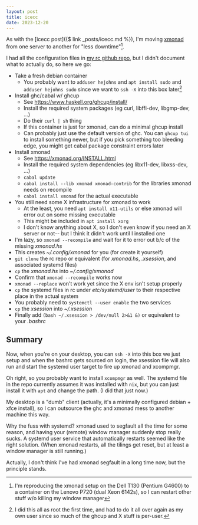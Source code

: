 ```yaml
---
layout: post
title: icecc
date: 2023-12-20
---
```

As with the [icecc post]({$ link _posts/icecc.md %}),
I'm moving [xmonad](https://xmonad.org/) from one server to another
for "less downtime"[^1].

[^1]: I'm reproducing the xmonad setup on the Dell T130 (Pentium G4600) to a container on the Lenovo P720 (dual Xeon 6142s), so I can restart other stuff w/o killing my window manager

I had all the configuration files in [my rc github repo](https://github.com/hejohns/.rc),
but I didn't document what to actually do, so here we go:

- Take a fresh debian container
    - You probably want to `adduser hejohns` and `apt install sudo` and  `adduser hejohns sudo`
    since we want to `ssh -X` into this box later[^2]
- Install ghc/cabal w/ ghcup
    - See <https://www.haskell.org/ghcup/install/>
    - Install the required system packages (eg curl, libffi-dev, libgmp-dev, …)
    - Do their `curl | sh` thing
    - If this container is just for xmonad, can do a minimal ghcup install
    - Can probably just use the default version of ghc.
    You can `ghcup tui` to install something newer, but if you pick something too bleeding edge, you might get cabal package constraint errors later
- Install xmonad
    - See <https://xmonad.org/INSTALL.html>
    - Install the required system dependencies (eg libx11-dev, libxss-dev, …)
    - `cabal update`
    - `cabal install --lib xmonad xmonad-contrib`
    for the libraries xmonad needs on recompile
    - `cabal install xmonad` for the actual executable
- You still need some X infrastructure for xmonad to work
    - At the least, you need `apt install x11-utils` or else xmonad will error out on some missing executable
    - This might be included in `apt install xorg`
    - I don't know anything about X,
    so I don't even know if you need an X server or not--
    but I think it didn't work until I installed one
- I'm lazy, so `xmonad --recompile` and wait for it to error out b/c of the missing *xmonad.hs*
- This creates *~/.config/xmonad* for you (for create it yourself)
- `git clone` the rc repo or equivalent
(for *xmonad.hs*, *.xsession*, and associated systemd files)
- `cp` the *xmonad.hs* into *~/.config/xmonad*
- Confirm that `xmonad --recompile` works now
- `xmonad --replace` won't work yet since the X env isn't setup properly
- `cp` the systemd files in rc under *etc/systemd/user* to their respective place in the actual system
- You probably need to `systemctl --user enable` the two services
- `cp` the *xsession* into *~/.xsession*
- Finally add `(bash ~/.xsession > /dev/null 2>&1 &)` or equivalent to your *.bashrc*

[^2]: I did this all as root the first time, and had to do it all over again as my own user since so much of the ghcup and X stuff is per-user.

## Summary
Now, when you're on your desktop, you can `ssh -X` into this box we just setup
and when the bashrc gets sourced on login,
the xsession file will also run and start the systemd user target to fire up
xmonad and xcompmgr.

Oh right, so you probably want to install `xcompmgr` as well.
The systemd file in the repo currently assumes it was installed with `nix`,
but you can just install it with `apt` and change the path.
(I did that just now.)

My desktop is a "dumb" client
(actually, it's a minimally configured debian + xfce install),
so I can outsource the ghc and xmonad mess to another machine this way. 

Why the fuss with systemd?
xmonad used to segfault all the time for some reason,
and having your (remote) window manager suddenly stop really sucks.
A systemd user service that automatically restarts seemed like the right solution.
(When xmonad restarts, all the tilings get reset, but at least a window manager is still running.)

Actually, I don't think I've had xmonad segfault in a long time now,
but the principle stands.
